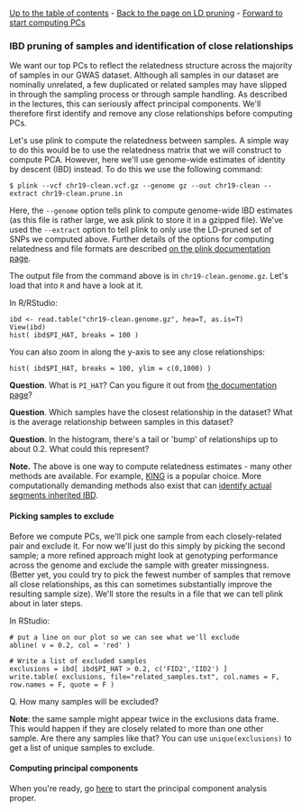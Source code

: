 [Up to the table of contents](Introduction.md) - [Back to the page on LD pruning](ld_pruning.md) - [Forward to start computing PCs](computing_PCs.md)

### IBD pruning of samples and identification of close relationships

We want our top PCs to reflect the relatedness structure across the majority of samples in our
GWAS dataset. Although all samples in our dataset are nominally unrelated, a few duplicated or
related samples may have slipped in through the sampling process or through sample handling. As
described in the lectures, this can seriously affect principal components. We'll therefore first
identify and remove any close relationships before computing PCs.

Let's use plink to compute the relatedness between samples. A simple way to do this would be to use
the relatedness matrix that we will construct to compute PCA. However, here we'll use genome-wide
estimates of identity by descent (IBD) instead. To do this we use the following command:

```
$ plink --vcf chr19-clean.vcf.gz --genome gz --out chr19-clean --extract chr19-clean.prune.in
```

Here, the `--genome` option tells plink to compute genome-wide IBD estimates (as this file is rather large, we ask plink to store it in a gzipped file).  We've used the `--extract` option to tell plink to only use the LD-pruned set of SNPs we computed above.  Further details of the options for computing relatedness and file formats are described [on the plink documentation page](https://www.cog-genomics.org/plink2/ibd).

The output file from the command above is in `chr19-clean.genome.gz`. Let's load that into `R`
and have a look at it.

In R/RStudio:

```
ibd <- read.table("chr19-clean.genome.gz", hea=T, as.is=T)
View(ibd)
hist( ibd$PI_HAT, breaks = 100 )
```

You can also zoom in along the y-axis to see any close relationships:

```
hist( ibd$PI_HAT, breaks = 100, ylim = c(0,1000) )
```

**Question**. What is `PI_HAT`? Can you figure it out from [the documentation
page](https://www.cog-genomics.org/plink2/ibd)?

**Question**. Which samples have the closest relationship in the dataset?  What is the average relationship between samples in this dataset?

**Question**. In the histogram, there's a tail or 'bump' of relationships up to about 0.2.  What could this represent?

**Note.** The above is one way to compute relatedness estimates - many other methods are available.
For example, [KING](https://www.kingrelatedness.com) is a popular choice.  More computationally demanding methods also exist that can [identify actual segments inherited IBD](https://www.ncbi.nlm.nih.gov/pmc/articles/PMC7553009/).

#### Picking samples to exclude

Before we compute PCs, we'll pick one sample from each closely-related pair and exclude it. For
now we'll just do this simply by picking the second sample; a more refined approach might look at
genotyping performance across the genome and exclude the sample with greater missingness. (Better
yet, you could try to pick the fewest number of samples that remove all close relationships, as
this can sometimes substantially improve the resulting sample size). We'll store the results in a
file that we can tell plink about in later steps.

In RStudio:

```
# put a line on our plot so we can see what we'll exclude
abline( v = 0.2, col = 'red' )

# Write a list of excluded samples
exclusions = ibd[ ibd$PI_HAT > 0.2, c('FID2','IID2') ]
write.table( exclusions, file="related_samples.txt", col.names = F, row.names = F, quote = F )
```

Q. How many samples will be excluded?

**Note**: the same sample might appear twice in the exclusions data frame.  This would happen if they are closely related to more than one other sample.  Are there any samples like that?  You can use `unique(exclusions)` to get a list of unique samples to exclude.

#### Computing principal components

When you're ready, go [here](computing_PCs.md) to start the principal component analysis proper.

